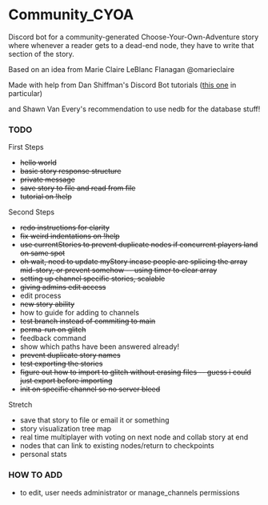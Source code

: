 # Community_CYOA

Discord bot for a community-generated Choose-Your-Own-Adventure story where whenever a reader gets to a dead-end node, they have to write that section of the story.

Based on an idea from Marie Claire LeBlanc Flanagan @omarieclaire

Made with help from Dan Shiffman's Discord Bot tutorials ([this one](https://github.com/CodingTrain/Discord-Bot-Choo-Choo) in particular) 

and Shawn Van Every's recommendation to use nedb for the database stuff!

### TODO

First Steps
- ~~hello world~~
- ~~basic story response structure~~
- ~~private message~~
- ~~save story to file and read from file~~
- ~~tutorial on !help~~

Second Steps
- ~~redo instructions for clarity~~
- ~~fix weird indentations on !help~~
- ~~use currentStories to prevent duplicate nodes if concurrent players land on same spot~~
- ~~oh wait, need to update myStory incase people are splicing the array mid-story, or prevent somehow -- using timer to clear array~~
- ~~setting up channel specific stories, scalable~~
- ~~giving admins edit access~~
- edit process
- ~~new story ability~~
- how to guide for adding to channels
- ~~test branch instead of commiting to main~~
- ~~perma-run on glitch~~
- feedback command
- show which paths have been answered already!
- ~~prevent duplicate story names~~
- ~~test exporting the stories~~
- ~~figure out how to import to glitch without erasing files -- guess i could just export before importing~~
- ~~init on specific channel so no server bleed~~

Stretch
- save that story to file or email it or something
- story visualization tree map
- real time multiplayer with voting on next node and collab story at end
- nodes that can link to existing nodes/return to checkpoints
- personal stats


### HOW TO ADD
- to edit, user needs administrator or manage_channels permissions